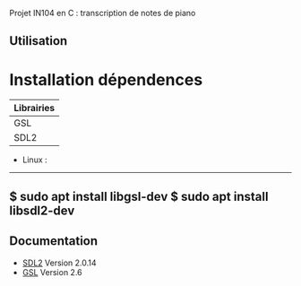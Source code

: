 Projet IN104 en C : transcription de notes de piano

## Utilisation

# Installation dépendences

| Librairies |
| ---------- |
| GSL        |
| SDL2       |

* Linux : 
---
$ sudo apt install libgsl-dev
$ sudo apt install libsdl2-dev
---


## Documentation

* [SDL2](https://www.libsdl.org/download-2.0.php) Version 2.0.14
* [GSL](https://www.gnu.org/software/gsl/) Version 2.6